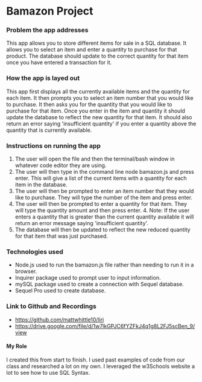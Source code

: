 # Bamazon Project

### Problem the app addresses
This app allows you to store different items for sale in a SQL database. It allows you to select an item and enter a quantity to purchase for that product. The database should update to the correct quantity for that item once you have entered a transaction for it.

### How the app is layed out
This app first displays all the currently available items and the quantity for each item. It then prompts you to select an item number that you would like to purchase. It then asks you for the quantity that you would like to purchase for that item. Once you enter in the item and quantity it should update the database to reflect the new quantity for that item. It should also return an error saying 'insufficient quantity' if you enter a quantity above the quantity that is currently available.

### Instructions on running the app
1. The user will open the file and then the terminal/bash window in whatever code editor they are using.
2. The user will then type in the command line node bamazon.js and press enter. This will give a list of the current items with a quantity for each item in the database. 
3. The user will then be prompted to enter an item number that they would like to purchase. They will type the number of the item and press enter. 
4. The user will then be prompted to enter a quantity for that item. They will type the quantity amount and then press enter.
    4. Note: If the user enters a quantity that is greater than the current quantity available it will return an error message saying 'insufficient quantity'.
5. The database will then be updated to reflect the new reduced quantity for that item that was just purchased.

### Technologies used
* Node.js used to run the bamazon.js file rather than needing to run it in a browser.
* Inquirer package used to prompt user to input information.
* mySQL package used to create a connection with Sequel database.
* Sequel Pro used to create database.

### Link to Github and Recordings
* https://github.com/mattwhittle10/liri
* https://drive.google.com/file/d/1w7lkGPJC6fYZFkJ4q1g8L2FJ5scBen_9/view

#### My Role
I created this from start to finish. I used past examples of code from our class and researched a lot on my own. I leveraged the w3Schools website a lot to see how to use SQL Syntax. 